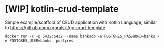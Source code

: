 # [WIP] kotlin-crud-template
Simple example/scaffold of CRUD application with Kotlin Language, similar to https://github.com/kgoralski/go-crud-template


```
docker run -d -p 5432:5432 --name banksdb -e POSTGRES_PASSWORD=banks -e POSTGRES_USER=banks  postgres
```